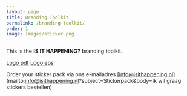 ```yaml
---
layout: page
title: Branding Toolkit
permalink: /branding-toolkit/
order: 1
image: images/sticker.png
---
```


This is the **IS IT HAPPENING?** branding toolkit.

[Logo pdf](/attachments/test.pdf)
[Logo eps](/attachments/test.eps)

Order your sticker pack via ons e-mailadres [info@isithappening.nl](mailto:info@isithappening.nl?subject=Stickerpack&body=Ik wil graag stickers bestellen)